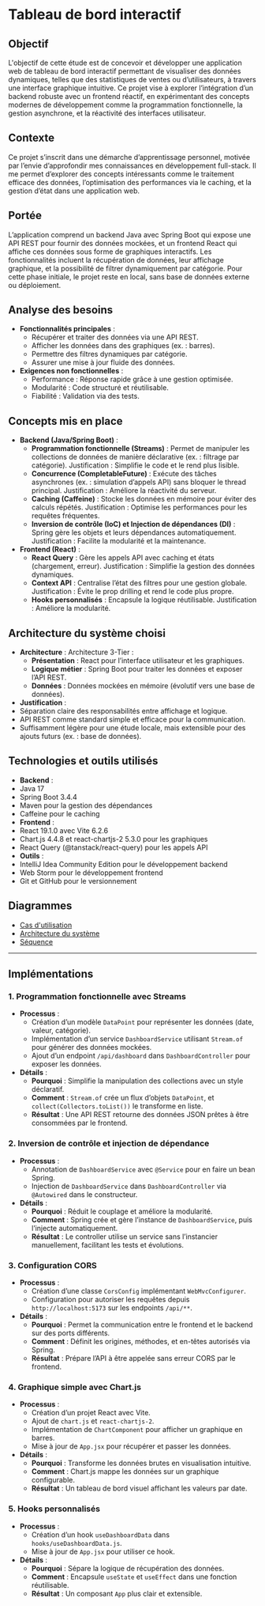 # Tableau de bord interactif

## Objectif
L'objectif de cette étude est de concevoir et développer une application web de tableau de bord interactif permettant de visualiser des données dynamiques, telles que des statistiques de ventes ou d’utilisateurs, à travers une interface graphique intuitive.
Ce projet vise à explorer l’intégration d’un backend robuste avec un frontend réactif, en expérimentant des concepts modernes de développement comme la programmation fonctionnelle, la gestion asynchrone, et la réactivité des interfaces utilisateur.

## Contexte
Ce projet s’inscrit dans une démarche d’apprentissage personnel, motivée par l’envie d’approfondir mes connaissances en développement full-stack. 
Il me permet d’explorer des concepts intéressants comme le traitement efficace des données, l’optimisation des performances via le caching, et la gestion d’état dans une application web.

## Portée
L’application comprend un backend Java avec Spring Boot qui expose une API REST pour fournir des données mockées, et un frontend React qui affiche ces données sous forme de graphiques interactifs. 
Les fonctionnalités incluent la récupération de données, leur affichage graphique, et la possibilité de filtrer dynamiquement par catégorie.
Pour cette phase initiale, le projet reste en local, sans base de données externe ou déploiement.

## Analyse des besoins
- **Fonctionnalités principales** :
  - Récupérer et traiter des données via une API REST.
  - Afficher les données dans des graphiques (ex. : barres).
  - Permettre des filtres dynamiques par catégorie.
  - Assurer une mise à jour fluide des données.
- **Exigences non fonctionnelles** :
  - Performance : Réponse rapide grâce à une gestion optimisée.
  - Modularité : Code structuré et réutilisable.
  - Fiabilité : Validation via des tests.

## Concepts mis en place
- **Backend (Java/Spring Boot)** :
  - **Programmation fonctionnelle (Streams)** : Permet de manipuler les collections de données de manière déclarative (ex. : filtrage par catégorie). Justification : Simplifie le code et le rend plus lisible.
  - **Concurrence (CompletableFuture)** : Exécute des tâches asynchrones (ex. : simulation d’appels API) sans bloquer le thread principal. Justification : Améliore la réactivité du serveur.
  - **Caching (Caffeine)** : Stocke les données en mémoire pour éviter des calculs répétés. Justification : Optimise les performances pour les requêtes fréquentes.
  - **Inversion de contrôle (IoC) et Injection de dépendances (DI)** : Spring gère les objets et leurs dépendances automatiquement. Justification : Facilite la modularité et la maintenance.
- **Frontend (React)** :
  - **React Query** : Gère les appels API avec caching et états (chargement, erreur). Justification : Simplifie la gestion des données dynamiques.
  - **Context API** : Centralise l’état des filtres pour une gestion globale. Justification : Évite le prop drilling et rend le code plus propre.
  - **Hooks personnalisés** : Encapsule la logique réutilisable. Justification : Améliore la modularité.

## Architecture du système choisi
- **Architecture** : Architecture 3-Tier :
  - **Présentation** : React pour l’interface utilisateur et les graphiques.
  - **Logique métier** : Spring Boot pour traiter les données et exposer l’API REST.
  - **Données** : Données mockées en mémoire (évolutif vers une base de données).
- **Justification** :
- Séparation claire des responsabilités entre affichage et logique.
- API REST comme standard simple et efficace pour la communication.
- Suffisamment légère pour une étude locale, mais extensible pour des ajouts futurs (ex. : base de données).

## Technologies et outils utilisés
- **Backend** :
- Java 17
- Spring Boot 3.4.4
- Maven pour la gestion des dépendances
- Caffeine pour le caching
- **Frontend** :
- React 19.1.0 avec Vite 6.2.6
- Chart.js 4.4.8 et react-chartjs-2 5.3.0 pour les graphiques
- React Query (@tanstack/react-query) pour les appels API
- **Outils** :
- IntelliJ Idea Community Edition pour le développement backend
- Web Storm pour le développement frontend
- Git et GitHub pour le versionnement

## Diagrammes
- [Cas d'utilisation](/dashboard-docs/dashboard_usecase-diagram.png)
- [Architecture du système](/dashboard-docs/dashboard_architecture-diagram.png)
- [Séquence](/dashboard-docs/dashboard_sequence-diagram.png)
  
---

## Implémentations

### 1. Programmation fonctionnelle avec Streams
- **Processus** :
  - Création d’un modèle `DataPoint` pour représenter les données (date, valeur, catégorie).
  - Implémentation d’un service `DashboardService` utilisant `Stream.of` pour générer des données mockées.
  - Ajout d’un endpoint `/api/dashboard` dans `DashboardController` pour exposer les données.
- **Détails** :
  - **Pourquoi** : Simplifie la manipulation des collections avec un style déclaratif.
  - **Comment** : `Stream.of` crée un flux d’objets `DataPoint`, et `collect(Collectors.toList())` le transforme en liste.
  - **Résultat** : Une API REST retourne des données JSON prêtes à être consommées par le frontend.

### 2. Inversion de contrôle et injection de dépendance
- **Processus** :
  - Annotation de `DashboardService` avec `@Service` pour en faire un bean Spring.
  - Injection de `DashboardService` dans `DashboardController` via `@Autowired` dans le constructeur.
- **Détails** :
  - **Pourquoi** : Réduit le couplage et améliore la modularité.
  - **Comment** : Spring crée et gère l’instance de `DashboardService`, puis l’injecte automatiquement.
  - **Résultat** : Le controller utilise un service sans l’instancier manuellement, facilitant les tests et évolutions.

### 3. Configuration CORS
- **Processus** :
  - Création d’une classe `CorsConfig` implémentant `WebMvcConfigurer`.
  - Configuration pour autoriser les requêtes depuis `http://localhost:5173` sur les endpoints `/api/**`.
- **Détails** :
  - **Pourquoi** : Permet la communication entre le frontend et le backend sur des ports différents.
  - **Comment** : Définit les origines, méthodes, et en-têtes autorisés via Spring.
  - **Résultat** : Prépare l’API à être appelée sans erreur CORS par le frontend.

### 4. Graphique simple avec Chart.js
- **Processus** :
  - Création d’un projet React avec Vite.
  - Ajout de `chart.js` et `react-chartjs-2`.
  - Implémentation de `ChartComponent` pour afficher un graphique en barres.
  - Mise à jour de `App.jsx` pour récupérer et passer les données.
- **Détails** :
  - **Pourquoi** : Transforme les données brutes en visualisation intuitive.
  - **Comment** : Chart.js mappe les données sur un graphique configurable.
  - **Résultat** : Un tableau de bord visuel affichant les valeurs par date.

### 5. Hooks personnalisés
- **Processus** :
  - Création d’un hook `useDashboardData` dans `hooks/useDashboardData.js`.
  - Mise à jour de `App.jsx` pour utiliser ce hook.
- **Détails** :
  - **Pourquoi** : Sépare la logique de récupération des données.
  - **Comment** : Encapsule `useState` et `useEffect` dans une fonction réutilisable.
  - **Résultat** : Un composant `App` plus clair et extensible.
